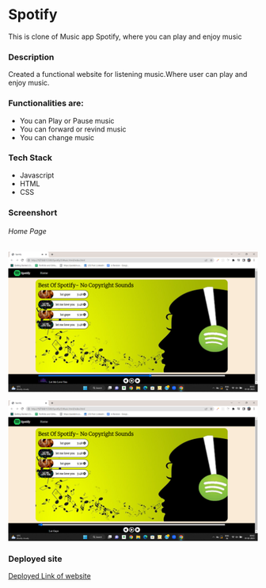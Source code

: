 # Spotify
This is clone of Music app Spotify, where you can play and enjoy music

### Description

Created a functional website for listening music.Where user 
can play and enjoy music.


### Functionalities are:

* You can Play or Pause music
* You can forward or revind music
* You can change music

### Tech Stack

* Javascript 
* HTML
* CSS




### Screenshort

###### Home Page
![Screenshot (7)](https://github.com/Durgesh9871/ReadmeImages/blob/main/Spotify_Images/Screenshot%20(107).png?raw=true)

![Screenshot (8)](https://github.com/Durgesh9871/ReadmeImages/blob/main/Spotify_Images/Screenshot%20(108).png?raw=true)




### Deployed site

[Deployed Link of website](https://capable-trifle-48fae3.netlify.app/)
